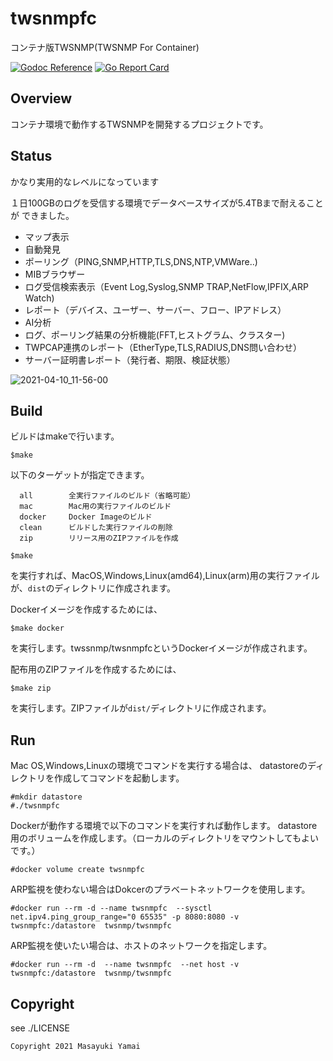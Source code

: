 # twsnmpfc
コンテナ版TWSNMP(TWSNMP For Container)


[![Godoc Reference](https://godoc.org/github.com/twsnmp/twsnmpfc?status.svg)](http://godoc.org/github.com/twsnmp/twsnmpfc)
[![Go Report Card](https://goreportcard.com/badge/twsnmp/twsnmpfc)](https://goreportcard.com/report/twsnmp/twsnmpfc)

## Overview

コンテナ環境で動作するTWSNMPを開発するプロジェクトです。

## Status

かなり実用的なレベルになっています

１日100GBのログを受信する環境でデータベースサイズが5.4TBまで耐えることが
できました。

- マップ表示
- 自動発見
- ポーリング（PING,SNMP,HTTP,TLS,DNS,NTP,VMWare..)
- MIBブラウザー
- ログ受信検索表示（Event Log,Syslog,SNMP TRAP,NetFlow,IPFIX,ARP Watch)
- レポート（デバイス、ユーザー、サーバー、フロー、IPアドレス）
- AI分析
- ログ、ポーリング結果の分析機能(FFT,ヒストグラム、クラスター)
- TWPCAP連携のレポート（EtherType,TLS,RADIUS,DNS問い合わせ）
- サーバー証明書レポート（発行者、期限、検証状態）

![2021-04-10_11-56-00](https://user-images.githubusercontent.com/5225950/114256371-cc61db80-99f3-11eb-8631-c1917554ce26.png)

## Build

ビルドはmakeで行います。
```
$make
```
以下のターゲットが指定できます。
```
  all        全実行ファイルのビルド（省略可能）
  mac        Mac用の実行ファイルのビルド
  docker     Docker Imageのビルド
  clean      ビルドした実行ファイルの削除
  zip        リリース用のZIPファイルを作成
```

```
$make
```
を実行すれば、MacOS,Windows,Linux(amd64),Linux(arm)用の実行ファイルが、`dist`のディレクトリに作成されます。

Dockerイメージを作成するためには、
```
$make docker
```
を実行します。twssnmp/twsnmpfcというDockerイメージが作成されます。

配布用のZIPファイルを作成するためには、
```
$make zip
```
を実行します。ZIPファイルが`dist/`ディレクトリに作成されます。

## Run

Mac OS,Windows,Linuxの環境でコマンドを実行する場合は、
datastoreのディレクトリを作成してコマンドを起動します。
```
#mkdir datastore
#./twsnmpfc
```

Dockerが動作する環境で以下のコマンドを実行すれば動作します。
datastore用のボリュームを作成します。（ローカルのディレクトリをマウントしてもよいです。）
```
#docker volume create twsnmpfc
```

ARP監視を使わない場合はDokcerのプラベートネットワークを使用します。
```
#docker run --rm -d --name twsnmpfc  --sysctl net.ipv4.ping_group_range="0 65535" -p 8080:8080 -v twsnmpfc:/datastore  twsnmp/twsnmpfc
```

ARP監視を使いたい場合は、ホストのネットワークを指定します。
```
#docker run --rm -d  --name twsnmpfc  --net host -v twsnmpfc:/datastore  twsnmp/twsnmpfc
```

## Copyright

see ./LICENSE

```
Copyright 2021 Masayuki Yamai
```
